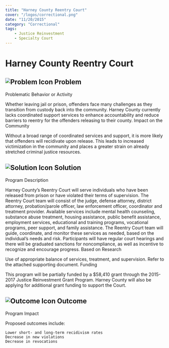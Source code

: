 ```yaml
---
title: "Harney County Reentry Court"
cover: "/logos/correctional.png"
date: "11/20/2015"
category: "Correctional"
tags:
    - Justice Reinvestment
    - Specialty Court
---
```


# Harney County Reentry Court

## ![Problem Icon](https://github.com/google/material-design-icons/raw/master/alert/1x_web/ic_error_outline_black_48dp.png "Problem") Problem
Problematic Behavior or Activity

Whether leaving jail or prison, offenders face many challenges as they transition from custody back into the community. Harney County currently lacks coordinated support services to enhance accountability and reduce barriers to reentry for the offenders releasing to their county.
Impact on the Community

Without a broad range of coordinated services and support, it is more likely that offenders will recidivate upon release. This leads to increased victimization in the community and places a greater strain on already stretched criminal justice resources. 
## ![Solution Icon](https://github.com/google/material-design-icons/raw/master/action/1x_web/ic_lightbulb_outline_black_48dp.png "Solution") Solution
Program Description

Harney County’s Reentry Court will serve individuals who have been released from prison or have violated their terms of supervision. The Reentry Court team will consist of the judge, defense attorney, district attorney, probation/parole officer, law enforcement officer, coordinator and treatment provider. Available services include mental health counseling, substance abuse treatment, housing assistance, public benefit assistance, employment services, educational and training programs, vocational programs, peer support, and family assistance. The Reentry Court team will guide, coordinate, and monitor these services as needed, based on the individual’s needs and risk. Participants will have regular court hearings and there will be graduated sanctions for noncompliance, as well as incentive to recognize and encourage progress.
Based on Research

Use of appropriate balance of services, treatment, and supervision. Refer to the attached supporting document.
Funding

This program will be partially funded by a $58,410 grant through the 2015-2017 Justice Reinvestment Grant Program. Harney County will also be applying for additional grant funding to support the Court.
## ![Outcome Icon](https://github.com/google/material-design-icons/raw/master/action/1x_web/ic_view_list_black_48dp.png "Outcome") Outcome
Program Impact

Proposed outcomes include:

    Lower short- and long-term recidivism rates
    Decrease in new violations
    Decrease in revocations
